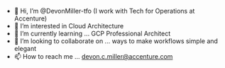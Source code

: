 - 👋 Hi, I’m @DevonMiller-tfo (I work with Tech for Operations at Accenture)
- 👀 I’m interested in Cloud Architecture
- 🌱 I’m currently learning ... GCP Professional Architect
- 💞️ I’m looking to collaborate on ... ways to make workflows simple and elegant
- 📫 How to reach me ... devon.c.miller@accenture.com

<!---
DevonMiller-tfo/DevonMiller-tfo is a ✨ special ✨ repository because its `README.md` (this file) appears on your GitHub profile.
You can click the Preview link to take a look at your changes.
--->
